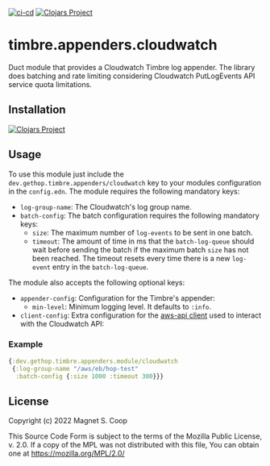 [![ci-cd](https://github.com/gethop-dev/timbre.appenders.cloudwatch/actions/workflows/ci-cd.yml/badge.svg)](https://github.com/gethop-dev/timbre.appenders.cloudwatch/actions/workflows/ci-cd.yml)
[![Clojars Project](https://img.shields.io/clojars/v/dev.gethop/timbre.appenders.cloudwatch.svg)](https://clojars.org/dev.gethop/timbre.appenders.cloudwatch)

# timbre.appenders.cloudwatch

Duct module that provides a Cloudwatch Timbre log appender. The
library does batching and rate limiting considering Cloudwatch
PutLogEvents API service quota limitations.

## Installation

[![Clojars Project](https://clojars.org/dev.gethop/timbre.appenders.cloudwatch/latest-version.svg)](https://clojars.org/dev.gethop/timbre.appenders.cloudwatch)


## Usage
To use this module just include the `dev.gethop.timbre.appenders/cloudwatch` key to your modules configuration in the `config.edn`.
The module requires the following mandatory keys:

* `log-group-name`: The Cloudwatch's log group name.
* `batch-config`: The batch configuration requires the following mandatory keys:
  * `size`: The maximum number of `log-events` to be sent in one batch.
  * `timeout`: The amount of time in ms that the `batch-log-queue` should wait before sending the batch if the maximum batch `size` has not been reached. The timeout resets every time there is a new `log-event` entry in the `batch-log-queue`.

The module also accepts the following optional keys:

* `appender-config`: Configuration for the Timbre's appender:
  * `min-level`: Minimum logging level. It defaults to `:info`.
* `client-config`: Extra configuration for the
  [aws-api client](https://cognitect-labs.github.io/aws-api/cognitect.aws.client.api-api.html#cognitect.aws.client.api/client)
  used to interact with the Cloudwatch API:

### Example

``` clojure
{:dev.gethop.timbre.appenders.module/cloudwatch
 {:log-group-name "/aws/eb/hop-test"
  :batch-config {:size 1000 :timeout 300}}}
```

## License

Copyright (c) 2022 Magnet S. Coop

This Source Code Form is subject to the terms of the Mozilla Public License,
v. 2.0. If a copy of the MPL was not distributed with this file, You can obtain
one at https://mozilla.org/MPL/2.0/
